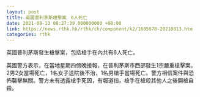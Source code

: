 ```yaml
---
layout: post
title: 英國普利茅斯槍擊案　6人死亡
date: 2021-08-13 08:27:39.000000000 +08:00
link: https://news.rthk.hk/rthk/ch/component/k2/1605670-20210813.htm
categories: rthk
---
```


英國普利茅斯發生槍擊案，包括槍手在內共有6人死亡。

英國警方表示，在當地星期四傍晚接報，在普利茅斯市西部發生1宗嚴重槍擊案，2男2女當場死亡，1名女子送院後不治，1名男槍手當場死亡。警方相信案件與恐怖襲擊無關。警方未有透露槍手死因，有報道指，槍手在槍殺其他人之後開槍自殺。
